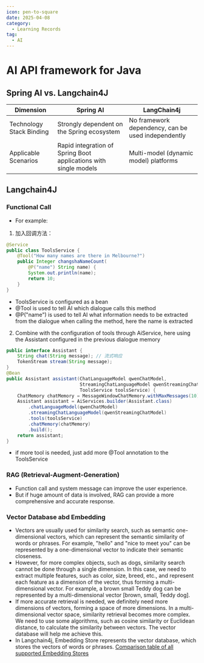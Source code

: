 ```yaml
---
icon: pen-to-square
date: 2025-04-08
category:
  - Learning Records
tag:
  - AI
---
```


# AI API framework for Java

## Spring AI vs. Langchain4J
| Dimension       | Spring AI                         | LangChain4j                      |
|-----------------|-----------------------------------|----------------------------------|
| Technology Stack Binding | Strongly dependent on the Spring ecosystem | No framework dependency, can be used independently |
| Applicable Scenarios    | Rapid integration of Spring Boot applications with single models | Multi-model (dynamic model) platforms |

## Langchain4J
### Functional Call
- For example:
1. 加入回调方法：
```java
@Service
public class ToolsService {
    @Tool("How many names are there in Melbourne?")
    public Integer changshaNameCount(
        @P("name") String name) {
        System.out.println(name);
        return 10;
    }
}
```
- ToolsService is configured as a bean
- @Tool is used to tell AI which dialogue calls this method
- @P("name") is used to tell AI what information needs to be extracted from the dialogue when calling the method, here the name is extracted
2. Combine with the configuration of tools through AiService, here using the Assistant configured in the previous dialogue memory
```java
public interface Assistant {
    String chat(String message); // 流式响应
    TokenStream stream(String message);
}
@Bean
public Assistant assistant(ChatLanguageModel qwenChatModel,
                           StreamingChatLanguageModel qwenStreamingChatModel,
                           ToolsService toolsService) {
    ChatMemory chatMemory = MessageWindowChatMemory.withMaxMessages(10);
    Assistant assistant = AiServices.builder(Assistant.class)
        .chatLanguageModel(qwenChatModel)
        .streamingChatLanguageModel(qwenStreamingChatModel)
        .tools(toolsService)
        .chatMemory(chatMemory)
        .build();
    return assistant;
}
```
- if more tool is needed, just add more @Tool annotation to the ToolsService


### RAG (Retrieval-Augment-Generation)
- Function call and system message can improve the user experience.
- But if huge amount of data is involved, RAG can provide a more comprehensive and accurate response.

### Vector Database abd Embedding
- Vectors are usually used for similarity search, such as semantic one-dimensional vectors, which can represent the semantic similarity of words or phrases. For example, "hello" and "nice to meet you" can be represented by a one-dimensional vector to indicate their semantic closeness.
- However, for more complex objects, such as dogs, similarity search cannot be done through a single dimension. In this case, we need to extract multiple features, such as color, size, breed, etc., and represent each feature as a dimension of the vector, thus forming a multi-dimensional vector. For example, a brown small Teddy dog can be represented by a multi-dimensional vector [brown, small, Teddy dog].
- If more accurate retrieval is needed, we definitely need more dimensions of vectors, forming a space of more dimensions. In a multi-dimensional vector space, similarity retrieval becomes more complex. We need to use some algorithms, such as cosine similarity or Euclidean distance, to calculate the similarity between vectors. The vector database will help me achieve this.
- In Langchain4j, Embedding Store represents the vector database, which stores the vectors of words or phrases.
[Comparison table of all supported Embedding Stores](https://docs.langchain4j.dev/integrations/embedding-stores/)